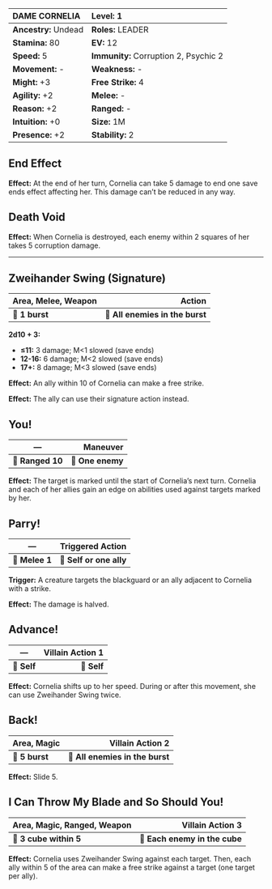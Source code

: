 | **DAME CORNELIA**                        |           **Level:** 1 |
|:----------------------------------------|:----------------------|
| **Ancestry:** Undead                     |      **Roles:** LEADER |
| **Stamina:** 80                          |             **EV:** 12 |
| **Speed:** 5                             | **Immunity:** Corruption 2, Psychic 2 |
| **Movement:** -                          |        **Weakness:** - |
| **Might:** +3                            |     **Free Strike:** 4 |
| **Agility:** +2                          |           **Melee:** - |
| **Reason:** +2                           |          **Ranged:** - |
| **Intuition:** +0                        |           **Size:** 1M |
| **Presence:** +2                         |       **Stability:** 2 |

## End Effect
**Effect:** At the end of her turn, Cornelia can take 5 damage to end one save ends effect affecting her. This damage can’t be reduced in any way.
## Death Void
**Effect:** When Cornelia is destroyed, each enemy within 2 squares of her takes 5 corruption damage.

---

## **Zweihander Swing (Signature)**

| **Area, Melee, Weapon** |                      **Action** |
| ----------------------- | -------------------------------:|
| **📏 1 burst**          | **🎯 All enemies in the burst** |

**2d10 + 3:**
- **≤11:** 3 damage; M<1 slowed (save ends)
- **12-16:** 6 damage; M<2 slowed (save ends)
- **17+:** 8 damage; M<3 slowed (save ends)

**Effect:** An ally within 10 of Cornelia can make a free strike.

**Effect:** The ally can use their signature action instead.

## **You!**

| **—**            |     **Maneuver** |
| ---------------- | ----------------:|
| **📏 Ranged 10** | **🎯 One enemy** |

**Effect:** The target is marked until the start of Cornelia’s next turn. Cornelia and each of her allies gain an edge on abilities used against targets marked by her.

## **Parry!**

| **—**          |    **Triggered Action** |
| -------------- | -----------------------:|
| **📏 Melee 1** | **🎯 Self or one ally** |

**Trigger:** A creature targets the blackguard or an ally adjacent to Cornelia with a strike.

**Effect:** The damage is halved.

## **Advance!**

| **—**       | **Villain Action 1** |
| ----------- | --------------------:|
| **📏 Self** |          **🎯 Self** |

**Effect:** Cornelia shifts up to her speed. During or after this movement, she can use Zweihander Swing twice.

## **Back!**

| **Area, Magic** |            **Villain Action 2** |
| --------------- | -------------------------------:|
| **📏 5 burst**  | **🎯 All enemies in the burst** |

**Effect:** Slide 5.

## **I Can Throw My Blade and So Should You!**

| **Area, Magic, Ranged, Weapon** |          **Villain Action 3** |
| ------------------------------- | -----------------------------:|
| **📏 3 cube within 5**          | **🎯 Each enemy in the cube** |

**Effect:** Cornelia uses Zweihander Swing against each target. Then, each ally within 5 of the area can make a free strike against a target (one target per ally).
